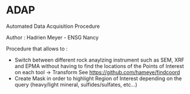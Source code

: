 # ADAP
Automated Data Acquisition Procedure


Author : Hadrien Meyer - ENSG Nancy

Procedure that allows to :
- Switch between different rock anaylzing instrument such as SEM, XRF and EPMA without having to find the
  locations of the Points of Interest on each tool -> Transform
  See https://github.com/hameye/findcoord
- Create Mask in order to highlight Region of Interest depending on the query (heavy/light mineral, sulfides/sulfates, etc...)
